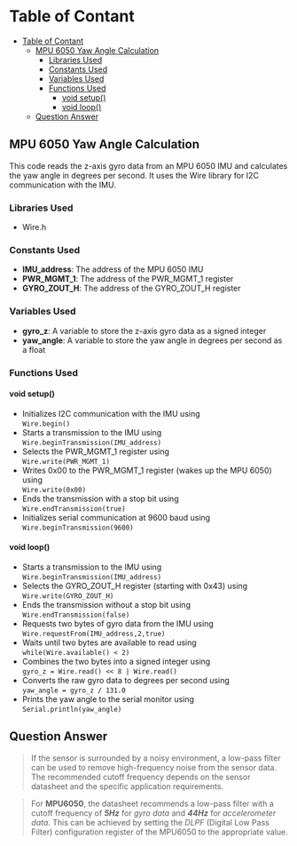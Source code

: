 # Table of Contant

- [Table of Contant](#table-of-contant)
  - [MPU 6050 Yaw Angle Calculation](#mpu-6050-yaw-angle-calculation)
    - [Libraries Used](#libraries-used)
    - [Constants Used](#constants-used)
    - [Variables Used](#variables-used)
    - [Functions Used](#functions-used)
      - [void setup()](#void-setup)
      - [void loop()](#void-loop)
  - [Question Answer](#question-answer)

## MPU 6050 Yaw Angle Calculation

This code reads the z-axis gyro data from an MPU 6050 IMU and calculates the yaw angle in degrees per second. It uses the Wire library for I2C communication with the IMU.

### Libraries Used

- Wire.h

### Constants Used

- **IMU_address**: The address of the MPU 6050 IMU
- **PWR_MGMT_1**: The address of the PWR_MGMT_1 register
- **GYRO_ZOUT_H**: The address of the GYRO_ZOUT_H register

### Variables Used

- **gyro_z**: A variable to store the z-axis gyro data as a signed integer
- **yaw_angle**: A variable to store the yaw angle in degrees per second as a float

### Functions Used

#### void setup()

- Initializes I2C communication with the IMU using  
 `Wire.begin()`
- Starts a transmission to the IMU using  
 `Wire.beginTransmission(IMU_address)`
- Selects the PWR_MGMT_1 register using  
`Wire.write(PWR_MGMT_1)`
- Writes 0x00 to the PWR_MGMT_1 register (wakes up the MPU 6050) using   
  `Wire.write(0x00)`
- Ends the transmission with a stop bit using  
`Wire.endTransmission(true)`
- Initializes serial communication at 9600 baud using  
`Wire.beginTransmission(9600)`

#### void loop()

- Starts a transmission to the IMU using  
`Wire.beginTransmission(IMU_address)`
- Selects the GYRO_ZOUT_H register (starting with 0x43) using   
`Wire.write(GYRO_ZOUT_H)`
- Ends the transmission without a stop bit using   
`Wire.endTransmission(false)`
- Requests two bytes of gyro data from the IMU using   
`Wire.requestFrom(IMU_address,2,true)`
- Waits until two bytes are available to read using   
`while(Wire.available() < 2)`
- Combines the two bytes into a signed integer using   
`gyro_z = Wire.read() << 8 | Wire.read()`
- Converts the raw gyro data to degrees per second using   
`yaw_angle = gyro_z / 131.0`
- Prints the yaw angle to the serial monitor using   
`Serial.println(yaw_angle)`

## Question Answer
>If the sensor is surrounded by a noisy environment, a low-pass filter can be used to remove high-frequency noise from the sensor data. The recommended cutoff frequency depends on the sensor datasheet and the specific application requirements.

>For **MPU6050**, the datasheet recommends a low-pass filter with a cutoff frequency of ***5Hz*** for *gyro data* and ***44Hz*** for *accelerometer data*. This can be achieved by setting the *DLPF* (Digital Low Pass Filter) configuration register of the MPU6050 to the appropriate value.
